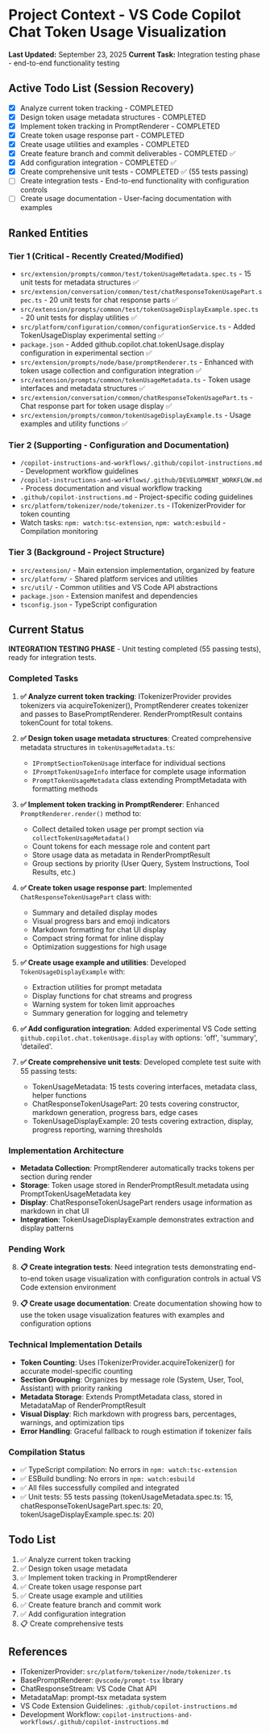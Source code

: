 # Project Context - VS Code Copilot Chat Token Usage Visualization
**Last Updated:** September 23, 2025
**Current Task:** Integration testing phase - end-to-end functionality testing

## Active Todo List (Session Recovery)
- [x] Analyze current token tracking - COMPLETED
- [x] Design token usage metadata structures - COMPLETED
- [x] Implement token tracking in PromptRenderer - COMPLETED
- [x] Create token usage response part - COMPLETED
- [x] Create usage utilities and examples - COMPLETED
- [x] Create feature branch and commit deliverables - COMPLETED ✅
- [x] Add configuration integration - COMPLETED ✅
- [x] Create comprehensive unit tests - COMPLETED ✅ (55 tests passing)
- [ ] Create integration tests - End-to-end functionality with configuration controls
- [ ] Create usage documentation - User-facing documentation with examples

## Ranked Entities

### Tier 1 (Critical - Recently Created/Modified)
- `src/extension/prompts/common/test/tokenUsageMetadata.spec.ts` - 15 unit tests for metadata structures ✅
- `src/extension/conversation/common/test/chatResponseTokenUsagePart.spec.ts` - 20 unit tests for chat response parts ✅
- `src/extension/prompts/common/test/tokenUsageDisplayExample.spec.ts` - 20 unit tests for display utilities ✅
- `src/platform/configuration/common/configurationService.ts` - Added TokenUsageDisplay experimental setting ✅
- `package.json` - Added github.copilot.chat.tokenUsage.display configuration in experimental section ✅
- `src/extension/prompts/node/base/promptRenderer.ts` - Enhanced with token usage collection and configuration integration ✅
- `src/extension/prompts/common/tokenUsageMetadata.ts` - Token usage interfaces and metadata structures ✅
- `src/extension/conversation/common/chatResponseTokenUsagePart.ts` - Chat response part for token usage display ✅
- `src/extension/prompts/common/tokenUsageDisplayExample.ts` - Usage examples and utility functions ✅

### Tier 2 (Supporting - Configuration and Documentation)
- `/copilot-instructions-and-workflows/.github/copilot-instructions.md` - Development workflow guidelines
- `/copilot-instructions-and-workflows/.github/DEVELOPMENT_WORKFLOW.md` - Process documentation and visual workflow tracking
- `.github/copilot-instructions.md` - Project-specific coding guidelines
- `src/platform/tokenizer/node/tokenizer.ts` - ITokenizerProvider for token counting
- Watch tasks: `npm: watch:tsc-extension`, `npm: watch:esbuild` - Compilation monitoring

### Tier 3 (Background - Project Structure)
- `src/extension/` - Main extension implementation, organized by feature
- `src/platform/` - Shared platform services and utilities
- `src/util/` - Common utilities and VS Code API abstractions
- `package.json` - Extension manifest and dependencies
- `tsconfig.json` - TypeScript configuration

## Current Status
**INTEGRATION TESTING PHASE** - Unit testing completed (55 passing tests), ready for integration tests.

### Completed Tasks
1. **✅ Analyze current token tracking**: ITokenizerProvider provides tokenizers via acquireTokenizer(), PromptRenderer creates tokenizer and passes to BasePromptRenderer. RenderPromptResult contains tokenCount for total tokens.

2. **✅ Design token usage metadata structures**: Created comprehensive metadata structures in `tokenUsageMetadata.ts`:
   - `IPromptSectionTokenUsage` interface for individual sections
   - `IPromptTokenUsageInfo` interface for complete usage information
   - `PromptTokenUsageMetadata` class extending PromptMetadata with formatting methods

3. **✅ Implement token tracking in PromptRenderer**: Enhanced `PromptRenderer.render()` method to:
   - Collect detailed token usage per prompt section via `collectTokenUsageMetadata()`
   - Count tokens for each message role and content part
   - Store usage data as metadata in RenderPromptResult
   - Group sections by priority (User Query, System Instructions, Tool Results, etc.)

4. **✅ Create token usage response part**: Implemented `ChatResponseTokenUsagePart` class with:
   - Summary and detailed display modes
   - Visual progress bars and emoji indicators
   - Markdown formatting for chat UI display
   - Compact string format for inline display
   - Optimization suggestions for high usage

5. **✅ Create usage example and utilities**: Developed `TokenUsageDisplayExample` with:
   - Extraction utilities for prompt metadata
   - Display functions for chat streams and progress
   - Warning system for token limit approaches
   - Summary generation for logging and telemetry

6. **✅ Add configuration integration**: Added experimental VS Code setting `github.copilot.chat.tokenUsage.display` with options: 'off', 'summary', 'detailed'.

7. **✅ Create comprehensive unit tests**: Developed complete test suite with 55 passing tests:
   - TokenUsageMetadata: 15 tests covering interfaces, metadata class, helper functions
   - ChatResponseTokenUsagePart: 20 tests covering constructor, markdown generation, progress bars, edge cases
   - TokenUsageDisplayExample: 20 tests covering extraction, display, progress reporting, warning thresholds

### Implementation Architecture
- **Metadata Collection**: PromptRenderer automatically tracks tokens per section during render
- **Storage**: Token usage stored in RenderPromptResult.metadata using PromptTokenUsageMetadata key
- **Display**: ChatResponseTokenUsagePart renders usage information as markdown in chat UI
- **Integration**: TokenUsageDisplayExample demonstrates extraction and display patterns

### Pending Work
8. **📋 Create integration tests**: Need integration tests demonstrating end-to-end token usage visualization with configuration controls in actual VS Code extension environment

9. **📋 Create usage documentation**: Create documentation showing how to use the token usage visualization features with examples and configuration options

### Technical Implementation Details
- **Token Counting**: Uses ITokenizerProvider.acquireTokenizer() for accurate model-specific counting
- **Section Grouping**: Organizes by message role (System, User, Tool, Assistant) with priority ranking
- **Metadata Storage**: Extends PromptMetadata class, stored in MetadataMap of RenderPromptResult
- **Visual Display**: Rich markdown with progress bars, percentages, warnings, and optimization tips
- **Error Handling**: Graceful fallback to rough estimation if tokenizer fails

### Compilation Status
- ✅ TypeScript compilation: No errors in `npm: watch:tsc-extension`
- ✅ ESBuild bundling: No errors in `npm: watch:esbuild`
- ✅ All files successfully compiled and integrated
- ✅ Unit tests: 55 tests passing (tokenUsageMetadata.spec.ts: 15, chatResponseTokenUsagePart.spec.ts: 20, tokenUsageDisplayExample.spec.ts: 20)

## Todo List
1. ✅ Analyze current token tracking
2. ✅ Design token usage metadata
3. ✅ Implement token tracking in PromptRenderer
4. ✅ Create token usage response part
5. ✅ Create usage example and utilities
6. ✅ Create feature branch and commit work
7. ✅ Add configuration integration
8. 📋 Create comprehensive tests

## References
- ITokenizerProvider: `src/platform/tokenizer/node/tokenizer.ts`
- BasePromptRenderer: `@vscode/prompt-tsx` library
- ChatResponseStream: VS Code Chat API
- MetadataMap: prompt-tsx metadata system
- VS Code Extension Guidelines: `.github/copilot-instructions.md`
- Development Workflow: `copilot-instructions-and-workflows/.github/copilot-instructions.md`
